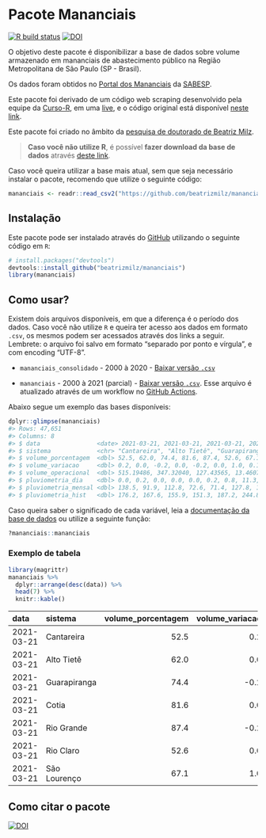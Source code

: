 
<!-- README.md is generated from README.Rmd. Please edit that file -->

# Pacote Mananciais

<!-- badges: start -->

[![R build
status](https://github.com/beatrizmilz/mananciais/workflows/R-CMD-check/badge.svg)](https://github.com/beatrizmilz/mananciais/actions)
[![DOI](https://zenodo.org/badge/DOI/10.5281/zenodo.4319745.svg)](https://doi.org/10.5281/zenodo.4319745)
<!-- badges: end -->

O objetivo deste pacote é disponibilizar a base de dados sobre volume
armazenado em mananciais de abastecimento público na Região
Metropolitana de São Paulo (SP - Brasil).

Os dados foram obtidos no [Portal dos
Mananciais](http://mananciais.sabesp.com.br/Situacao) da
[SABESP](http://site.sabesp.com.br/site/Default.aspx).

Este pacote foi derivado de um código web scraping desenvolvido pela
equipe da [Curso-R](https://www.curso-r.com/), em uma
[live](https://youtu.be/jvZIxrMmOcQ), e o código original está
disponível [neste
link](https://github.com/curso-r/lives/blob/master/drafts/20200730_scraper_sabesp.R).

Este pacote foi criado no âmbito da [pesquisa de doutorado de Beatriz
Milz](https://beatrizmilz.github.io/tese/).

> **Caso você não utilize R**, é possível **fazer download da base de
> dados** através [deste
> link](https://github.com/beatrizmilz/mananciais/raw/master/inst/extdata/mananciais.csv).

Caso você queira utilizar a base mais atual, sem que seja necessário
instalar o pacote, recomendo que utilize o seguinte código:

``` r
mananciais <- readr::read_csv2("https://github.com/beatrizmilz/mananciais/raw/master/inst/extdata/mananciais.csv")
```

## Instalação

Este pacote pode ser instalado através do [GitHub](https://github.com/)
utilizando o seguinte código em `R`:

``` r
# install.packages("devtools")
devtools::install_github("beatrizmilz/mananciais")
library(mananciais)
```

## Como usar?

Existem dois arquivos disponíveis, em que a diferença é o período dos
dados. Caso você não utilize `R` e queira ter acesso aos dados em
formato `.csv`, os mesmos podem ser acessados através dos links a
seguir. Lembrete: o arquivo foi salvo em formato “separado por ponto e
vírgula”, e com encoding “UTF-8”.

  - `mananciais_consolidado` - 2000 à 2020 - [Baixar versão
    `.csv`](https://github.com/beatrizmilz/mananciais/raw/master/inst/extdata/mananciais_consolidado.csv)

  - `mananciais` - 2000 à 2021 (parcial) - [Baixar versão
    `.csv`](https://github.com/beatrizmilz/mananciais/raw/master/inst/extdata/mananciais.csv).
    Esse arquivo é atualizado através de um workflow no [GitHub
    Actions](https://github.com/beatrizmilz/mananciais/actions).

Abaixo segue um exemplo das bases disponíveis:

``` r
dplyr::glimpse(mananciais)
#> Rows: 47,651
#> Columns: 8
#> $ data                <date> 2021-03-21, 2021-03-21, 2021-03-21, 2021-03-21, 2…
#> $ sistema             <chr> "Cantareira", "Alto Tietê", "Guarapiranga", "Cotia…
#> $ volume_porcentagem  <dbl> 52.5, 62.0, 74.4, 81.6, 87.4, 52.6, 67.1, 52.3, 62…
#> $ volume_variacao     <dbl> 0.2, 0.0, -0.2, 0.0, -0.2, 0.0, 1.0, 0.1, 0.0, 0.0…
#> $ volume_operacional  <dbl> 515.19486, 347.32040, 127.43565, 13.46071, 98.0721…
#> $ pluviometria_dia    <dbl> 0.0, 0.2, 0.0, 0.0, 0.0, 0.2, 0.8, 11.3, 3.4, 0.0,…
#> $ pluviometria_mensal <dbl> 138.5, 91.9, 112.8, 72.6, 71.4, 127.8, 111.4, 138.…
#> $ pluviometria_hist   <dbl> 176.2, 167.6, 155.9, 151.3, 187.2, 244.8, 196.2, 1…
```

Caso queira saber o significado de cada variável, leia a [documentação
da base de
dados](https://beatrizmilz.github.io/mananciais/reference/mananciais.html)
ou utilize a seguinte função:

``` r
?mananciais::mananciais
```

### Exemplo de tabela

``` r
library(magrittr)
mananciais %>% 
  dplyr::arrange(desc(data)) %>% 
  head(7) %>%
  knitr::kable()
```

| data       | sistema      | volume\_porcentagem | volume\_variacao | volume\_operacional | pluviometria\_dia | pluviometria\_mensal | pluviometria\_hist |
| :--------- | :----------- | ------------------: | ---------------: | ------------------: | ----------------: | -------------------: | -----------------: |
| 2021-03-21 | Cantareira   |                52.5 |              0.2 |           515.19486 |               0.0 |                138.5 |              176.2 |
| 2021-03-21 | Alto Tietê   |                62.0 |              0.0 |           347.32040 |               0.2 |                 91.9 |              167.6 |
| 2021-03-21 | Guarapiranga |                74.4 |            \-0.2 |           127.43565 |               0.0 |                112.8 |              155.9 |
| 2021-03-21 | Cotia        |                81.6 |              0.0 |            13.46071 |               0.0 |                 72.6 |              151.3 |
| 2021-03-21 | Rio Grande   |                87.4 |            \-0.2 |            98.07211 |               0.0 |                 71.4 |              187.2 |
| 2021-03-21 | Rio Claro    |                52.6 |              0.0 |             7.18868 |               0.2 |                127.8 |              244.8 |
| 2021-03-21 | São Lourenço |                67.1 |              1.0 |            59.62619 |               0.8 |                111.4 |              196.2 |

## Como citar o pacote

[![DOI](https://zenodo.org/badge/DOI/10.5281/zenodo.4319745.svg)](https://doi.org/10.5281/zenodo.4319745)
